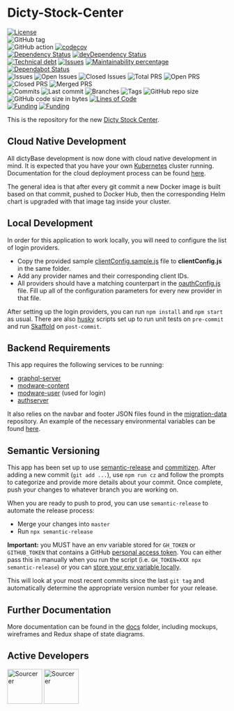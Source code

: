 # Dicty-Stock-Center

[![License](https://img.shields.io/badge/License-BSD%202--Clause-blue.svg)](LICENSE)  
![GitHub tag](https://img.shields.io/github/v/tag/dictyBase/Dicty-Stock-Center)  
![GitHub action](https://github.com/dictyBase/Dicty-Stock-Center/workflows/Node%20CI/badge.svg)
[![codecov](https://codecov.io/gh/dictyBase/Dicty-Stock-Center/branch/develop/graph/badge.svg)](https://codecov.io/gh/dictyBase/Dicty-Stock-Center)  
[![Dependency Status](https://david-dm.org/dictyBase/Dicty-Stock-Center/develop.svg?style=flat-square)](https://david-dm.org/dictyBase/Dicty-Stock-Center/develop)
[![devDependency Status](https://david-dm.org/dictyBase/Dicty-Stock-Center/develop/dev-status.svg?style=flat-square)](https://david-dm.org/dictyBase/Dicty-Stock-Center/develop?type=dev)  
[![Technical debt](https://badgen.net/codeclimate/tech-debt/dictyBase/Dicty-Stock-Center)](https://codeclimate.com/github/dictyBase/Dicty-Stock-Center/trends/technical_debt)
[![Issues](https://badgen.net/codeclimate/issues/dictyBase/Dicty-Stock-Center)](https://codeclimate.com/github/dictyBase/Dicty-Stock-Center/issues)
[![Maintainability percentage](https://badgen.net/codeclimate/maintainability-percentage/dictyBase/Dicty-Stock-Center)](https://codeclimate.com/github/dictyBase/Dicty-Stock-Center)
[![Dependabot Status](https://api.dependabot.com/badges/status?host=github&repo=dictyBase/Dicty-Stock-Center)](https://dependabot.com)  
![Issues](https://badgen.net/github/issues/dictyBase/Dicty-Stock-Center)
![Open Issues](https://badgen.net/github/open-issues/dictyBase/Dicty-Stock-Center)
![Closed Issues](https://badgen.net/github/closed-issues/dictyBase/Dicty-Stock-Center)
![Total PRS](https://badgen.net/github/prs/dictyBase/Dicty-Stock-Center)
![Open PRS](https://badgen.net/github/open-prs/dictyBase/Dicty-Stock-Center)
![Closed PRS](https://badgen.net/github/closed-prs/dictyBase/Dicty-Stock-Center)
![Merged PRS](https://badgen.net/github/merged-prs/dictyBase/Dicty-Stock-Center)  
![Commits](https://badgen.net/github/commits/dictyBase/Dicty-Stock-Center/develop)
![Last commit](https://badgen.net/github/last-commit/dictyBase/Dicty-Stock-Center/develop)
![Branches](https://badgen.net/github/branches/dictyBase/Dicty-Stock-Center)
![Tags](https://badgen.net/github/tags/dictyBase/Dicty-Stock-Center)
![GitHub repo size](https://img.shields.io/github/repo-size/dictyBase/Dicty-Stock-Center?style=plastic)
![GitHub code size in bytes](https://img.shields.io/github/languages/code-size/dictyBase/Dicty-Stock-Center?style=plastic)
[![Lines of Code](https://badgen.net/codeclimate/loc/dictyBase/Dicty-Stock-Center)](https://codeclimate.com/github/dictyBase/Dicty-Stock-Center/code)  
[![Funding](https://badgen.net/badge/NIGMS/Rex%20L%20Chisholm,dictyBase/yellow?list=|)](https://projectreporter.nih.gov/project_info_description.cfm?aid=9476993)
[![Funding](https://badgen.net/badge/NIGMS/Rex%20L%20Chisholm,DSC/yellow?list=|)](https://projectreporter.nih.gov/project_info_description.cfm?aid=9438930)

This is the repository for the new [Dicty Stock Center](https://testdb.dictybase.org/stockcenter).

## Cloud Native Development

All dictyBase development is now done with cloud native development in mind. It is expected
that you have your own [Kubernetes](https://kubernetes.io/) cluster running. Documentation
for the cloud deployment process can be found [here](https://github.com/dictyBase/Migration/tree/master/deployment).

The general idea is that after every git commit a new Docker image is built based on that commit,
pushed to Docker Hub, then the corresponding Helm chart is upgraded with that image tag
inside your cluster.

## Local Development

In order for this application to work locally, you will need to configure the list of
login providers.

- Copy the provided sample [clientConfig.sample.js](src/common/utils/clientConfig.sample.js) file
  to **clientConfig.js** in the same folder.
- Add any provider names and their corresponding client IDs.
- All providers should have a matching counterpart in the
  [oauthConfig.js](src/common/utils/oauthConfig.js) file. Fill up all of the
  configuration parameters for every new provider in that file.

After setting up the login providers, you can run `npm install` and `npm start` as usual.
There are also [husky](https://github.com/typicode/husky) scripts set up to run unit tests
on `pre-commit` and run [Skaffold](https://github.com/GoogleContainerTools/skaffold) on `post-commit`.

## Backend Requirements

This app requires the following services to be running:

- [graphql-server](https://github.com/dictyBase/graphql-server)
- [modware-content](https://github.com/dictyBase/modware-content)
- [modware-user](https://github.com/dictyBase/modware-user) (used for login)
- [authserver](https://github.com/dictyBase/authserver)

It also relies on the navbar and footer JSON files found in the
[migration-data](https://github.com/dictyBase/migration-data) repository. An example
of the necessary environmental variables can be found [here](.env.development).

## Semantic Versioning

This app has been set up to use [semantic-release](https://github.com/semantic-release/semantic-release)
and [commitizen](https://github.com/commitizen/cz-cli). After adding a new commit
(`git add ...`), use `npm run cz` and follow the prompts to categorize and provide
more details about your commit. Once complete, push your changes to whatever branch
you are working on.

When you are ready to push to prod, you can use `semantic-release` to automate the
release process:

- Merge your changes into `master`
- Run `npx semantic-release`

**Important:** you MUST have an env variable stored for `GH_TOKEN` or `GITHUB_TOKEN`
that contains a GitHub [personal access token](https://help.github.com/articles/creating-a-personal-access-token-for-the-command-line/).
You can either pass this in manually when you run the script (i.e. `GH_TOKEN=XXX npx semantic-release`)
or you can [store your env variable locally](https://www.schrodinger.com/kb/1842).

This will look at your most recent commits since the last `git tag` and automatically
determine the appropriate version number for your release.

## Further Documentation

More documentation can be found in the [docs](./docs) folder, including mockups,
wireframes and Redux shape of state diagrams.

## Active Developers

<a href="https://sourcerer.io/cybersiddhu"><img src="https://sourcerer.io/assets/avatar/cybersiddhu" height="80px" alt="Sourcerer"></a>
<a href="https://sourcerer.io/wildlifehexagon"><img src="https://sourcerer.io/assets/avatar/wildlifehexagon" height="80px" alt="Sourcerer"></a>
